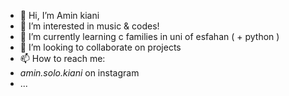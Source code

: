 - 👋 Hi, I’m Amin kiani
- 👀 I’m interested in music & codes!
- 🌱 I’m currently learning c families in uni of esfahan ( + python )
- 💞️ I’m looking to collaborate on projects
- 📫 How to reach me:
-  _amin.solo.kiani_  on instagram 
- ...


